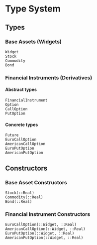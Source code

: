 # Type System

## Types

### Base Assets (Widgets)

```@docs
Widget
Stock
Commodity
Bond
```

### Financial Instruments (Derivatives)

#### Abstract types

```@docs
FinancialInstrument
Option
CallOption
PutOption
```
#### Concrete types

```@docs
Future
EuroCallOption
AmericanCallOption
EuroPutOption
AmericanPutOption
```

## Constructors

### Base Asset Constructors

```@docs
Stock(::Real)
Commodity(::Real)
Bond(::Real)
```

### Financial Instrument Constructors

```@docs
EuroCallOption(::Widget, ::Real)
AmericanCallOption(::Widget, ::Real)
EuroPutOption(::Widget, ::Real)
AmericanPutOption(::Widget, ::Real)
```